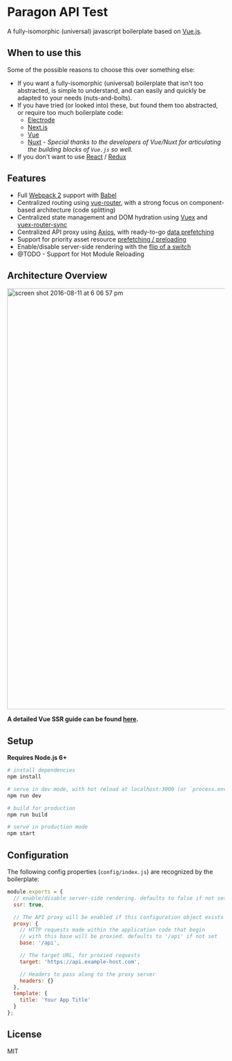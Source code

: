 # Paragon API Test

A fully-isomorphic (universal) javascript boilerplate based on [Vue.js](https://vuejs.org/).

## When to use this

Some of the possible reasons to choose this over something else:

- If you want a fully-isomorphic (universal) boilerplate that isn't too abstracted, is simple to understand, and can
  easily and quickly be adapted to your needs (nuts-and-bolts).
- If you have tried (or looked into) these, but found them too abstracted, or require too much boilerplate code:
    - [Electrode](http://www.electrode.io/)
    - [Next.js](https://zeit.co/blog/next2)
    - [Vue](https://vuejs.org/)
    - [Nuxt](https://nuxtjs.org/) _- Special thanks to the developers of Vue/Nuxt for articulating the building blocks of `Vue.js` so well._
- If you don't want to use [React](https://facebook.github.io/react/) / [Redux](https://facebook.github.io/react/)

## Features

- Full [Webpack 2](https://webpack.js.org/) support with [Babel](https://babeljs.io/)
- Centralized routing using [vue-router](https://github.com/vuejs/vue-router), with a strong focus on component-based architecture (code splitting)
- Centralized state management and DOM hydration using [Vuex](https://github.com/vuejs/vuex) and [vuex-router-sync](https://github.com/vuejs/vuex-router-sync)
- Centralized API proxy using [Axios](https://github.com/vuejs/vuex), with ready-to-go [data prefetching](https://ssr.vuejs.org/en/data.html)
- Support for priority asset resource [prefetching / preloading](https://www.keycdn.com/blog/resource-hints/)
- Enable/disable server-side rendering with the [flip of a switch](#configuration)
- @TODO - Support for Hot Module Reloading

## Architecture Overview

<img width="973" alt="screen shot 2016-08-11 at 6 06 57 pm" src="https://cloud.githubusercontent.com/assets/499550/17607895/786a415a-5fee-11e6-9c11-45a2cfdf085c.png">

**A detailed Vue SSR guide can be found [here](https://ssr.vuejs.org).**

## Setup

**Requires Node.js 6+**

``` bash
# install dependencies
npm install

# serve in dev mode, with hot reload at localhost:3000 (or `process.env.PORT`)
npm run dev

# build for production
npm run build

# serve in production mode
npm start
```

## Configuration

The following config properties (`config/index.js`) are recognized by the boilerplate:

```js
module.exports = {
  // enable/disable server-side rendering. defaults to false if not set
  ssr: true,

  // The API proxy will be enabled if this configuration object exists
  proxy: {
    // HTTP requests made within the application code that begin
    // with this base will be proxied. defaults to '/api' if not set
    base: '/api',

    // The target URL, for proxied requests
    target: 'https://api.example-host.com',

    // Headers to pass along to the proxy server
    headers: {}
  },
  template: {
    title: 'Your App Title'
  }
};
```

## License

MIT

